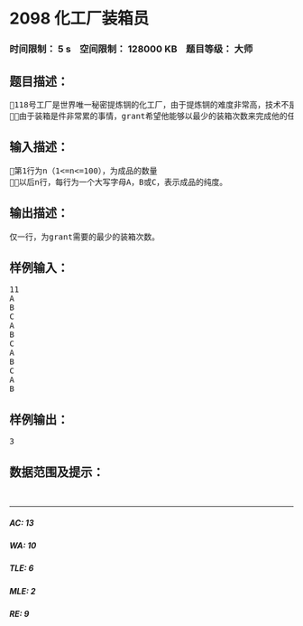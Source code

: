 # 2098 化工厂装箱员   
### 时间限制： 5 s&nbsp;&nbsp;&nbsp;&nbsp;空间限制： 128000 KB&nbsp;&nbsp;&nbsp;&nbsp;题目等级： 大师  
## 题目描述：  

<pre>
118号工厂是世界唯一秘密提炼锎的化工厂，由于提炼锎的难度非常高，技术不是十分完善，所以工厂生产的锎成品可能会有3种不同的纯度，A：100%，B：1%，C：0.01%，为了出售方便，必须把不同纯度的成品分开装箱，装箱员grant第1次顺序从流水线上取10个成品（如果一共不足10个，则全部取出），以后每一次把手中某种纯度的成品放进相应的箱子，然后再从流水线上顺序取一些成品，使手中保持10个成品（如果把剩下的全部取出不足10个，则全部取出），如果所有的成品都装进了箱子，那么grant的任务就完成了。
由于装箱是件非常累的事情，grant希望他能够以最少的装箱次数来完成他的任务，现在他请你编个程序帮助他。
</pre>
  
  
## 输入描述：  

<pre>
第1行为n（1<=n<=100），为成品的数量
以后n行，每行为一个大写字母A，B或C，表示成品的纯度。
</pre>
  
  
## 输出描述：  

<pre>
仅一行，为grant需要的最少的装箱次数。
</pre>
  
  
## 样例输入：  

<pre>
11
A
B
C
A
B
C
A
B
C
A
B
</pre>
  
  
## 样例输出：  

<pre>
3
</pre>
  
  
## 数据范围及提示：  

<pre>
  
</pre>
  
  
***  

##### AC: 13  
##### WA: 10  
##### TLE: 6  
##### MLE: 2  
##### RE: 9  
